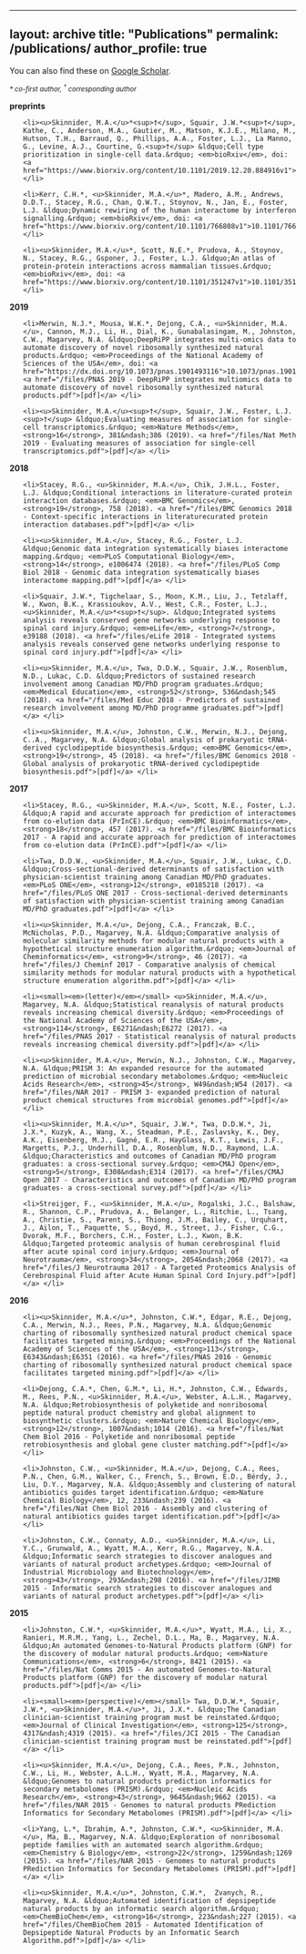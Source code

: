   ---
layout: archive
title: "Publications"
permalink: /publications/
author_profile: true
---

You can also find these on <a href="https://scholar.google.ca/citations?user=o00Z6d0AAAAJ&hl=en&oi=ao">Google Scholar</a>.

<small><em>* co-first author, <sup>†</sup> corresponding author</em></small>

**preprints**


<ol class="publications" reversed start="26">

    <li><u>Skinnider, M.A.</u>*<sup>†</sup>, Squair, J.W.*<sup>†</sup>, Kathe, C., Anderson, M.A., Gautier, M., Matson, K.J.E., Milano, M., Hutson, T.H., Barraud, Q., Phillips, A.A., Foster, L.J., La Manno, G., Levine, A.J., Courtine, G.<sup>†</sup> &ldquo;Cell type prioritization in single-cell data.&rdquo; <em>bioRxiv</em>, doi: <a href="https://www.biorxiv.org/content/10.1101/2019.12.20.884916v1">10.1101/2019.12.20.884916</a>. </li>

    <li>Kerr, C.H.*, <u>Skinnider, M.A.</u>*, Madero, A.M., Andrews, D.D.T., Stacey, R.G., Chan, Q.W.T., Stoynov, N., Jan, E., Foster, L.J. &ldquo;Dynamic rewiring of the human interactome by interferon signalling.&rdquo; <em>bioRxiv</em>, doi: <a href="https://www.biorxiv.org/content/10.1101/766808v1">10.1101/766808</a>. </li>

    <li><u>Skinnider, M.A.</u>*, Scott, N.E.*, Prudova, A., Stoynov, N., Stacey, R.G., Gsponer, J., Foster, L.J. &ldquo;An atlas of protein-protein interactions across mammalian tissues.&rdquo; <em>bioRxiv</em>, doi: <a href="https://www.biorxiv.org/content/10.1101/351247v1">10.1101/351247</a>. </li>

</ol>


**2019**

<ol class="publications" reversed start="23">

    <li>Merwin, N.J.*, Mousa, W.K.*, Dejong, C.A., <u>Skinnider, M.A.</u>, Cannon, M.J., Li, H., Dial, K., Gunabalasingam, M., Johnston, C.W., Magarvey, N.A. &ldquo;DeepRiPP integrates multi-omics data to automate discovery of novel ribosomally synthesized natural products.&rdquo; <em>Proceedings of the National Academy of Sciences of the USA</em>, doi: <a href="https://dx.doi.org/10.1073/pnas.1901493116">10.1073/pnas.1901493116</a>.  <a href="/files/PNAS 2019 - DeepRiPP integrates multiomics data to automate discovery of novel ribosomally synthesized natural products.pdf">[pdf]</a> </li>

    <li><u>Skinnider, M.A.</u><sup>†</sup>, Squair, J.W., Foster, L.J.<sup>†</sup> &ldquo;Evaluating measures of association for single-cell transcriptomics.&rdquo; <em>Nature Methods</em>, <strong>16</strong>, 381&ndash;386 (2019). <a href="/files/Nat Meth 2019 - Evaluating measures of association for single-cell transcriptomics.pdf">[pdf]</a> </li>

</ol>

**2018**

<ol class="publications" reversed start="21">

    <li>Stacey, R.G., <u>Skinnider, M.A.</u>, Chik, J.H.L., Foster, L.J. &ldquo;Conditional interactions in literature-curated protein interaction databases.&rdquo; <em>BMC Genomics</em>, <strong>19</strong>, 758 (2018). <a href="/files/BMC Genomics 2018 - Context-specific interactions in literaturecurated protein interaction databases.pdf">[pdf]</a> </li>

    <li><u>Skinnider, M.A.</u>, Stacey, R.G., Foster, L.J. &ldquo;Genomic data integration systematically biases interactome mapping.&rdquo; <em>PLoS Computational Biology</em>, <strong>14</strong>, e1006474 (2018). <a href="/files/PLoS Comp Biol 2018 - Genomic data integration systematically biases interactome mapping.pdf">[pdf]</a> </li>

    <li>Squair, J.W.*, Tigchelaar, S., Moon, K.M., Liu, J., Tetzlaff, W., Kwon, B.K., Krassioukov, A.V., West, C.R., Foster, L.J., <u>Skinnider, M.A.</u>*<sup>†</sup>. &ldquo;Integrated systems analysis reveals conserved gene networks underlying response to spinal cord injury.&rdquo; <em>eLife</em>, <strong>7</strong>, e39188 (2018). <a href="/files/eLife 2018 - Integrated systems analysis reveals conserved gene networks underlying response to spinal cord injury.pdf">[pdf]</a> </li>

    <li><u>Skinnider, M.A.</u>, Twa, D.D.W., Squair, J.W., Rosenblum, N.D., Lukac, C.D. &ldquo;Predictors of sustained research involvement among Canadian MD/PhD program graduates.&rdquo; <em>Medical Education</em>, <strong>52</strong>, 536&ndash;545 (2018). <a href="/files/Med Educ 2018 - Predictors of sustained research involvement among MD/PhD programme graduates.pdf">[pdf]</a> </li>

    <li><u>Skinnider, M.A.</u>, Johnston, C.W., Merwin, N.J., Dejong, C..A., Magarvey, N.A. &ldquo;Global analysis of prokaryotic tRNA-derived cyclodipeptide biosynthesis.&rdquo; <em>BMC Genomics</em>, <strong>19</strong>, 45 (2018). <a href="/files/BMC Genomics 2018 - Global analysis of prokaryotic tRNA-derived cyclodipeptide biosynthesis.pdf">[pdf]</a> </li>

</ol>

**2017**

<ol class="publications" reversed start="16">

    <li>Stacey, R.G., <u>Skinnider, M.A.</u>, Scott, N.E., Foster, L.J. &ldquo;A rapid and accurate approach for prediction of interactomes from co-elution data (PrInCE).&rdquo; <em>BMC Bioinformatics</em>, <strong>18</strong>, 457 (2017). <a href="/files/BMC Bioinformatics 2017 - A rapid and accurate approach for prediction of interactomes from co-elution data (PrInCE).pdf">[pdf]</a> </li>

    <li>Twa, D.D.W., <u>Skinnider, M.A.</u>, Squair, J.W., Lukac, C.D. &ldquo;Cross-sectional-derived determinants of satisfaction with physician-scientist training among Canadian MD/PhD graduates. <em>PLoS ONE</em>, <strong>12</strong>, e0185218 (2017). <a href="/files/PLoS ONE 2017 - Cross-sectional-derived determinants of satisfaction with physician-scientist training among Canadian MD/PhD graduates.pdf">[pdf]</a> </li>

    <li><u>Skinnider, M.A.</u>, Dejong, C.A., Franczak, B.C., McNicholas, P.D., Magarvey, N.A. &ldquo;Comparative analysis of molecular similarity methods for modular natural products with a hypothetical structure enumeration algorithm.&rdquo; <em>Journal of Cheminformatics</em>, <strong>9</strong>, 46 (2017). <a href="/files/J Cheminf 2017 - Comparative analysis of chemical similarity methods for modular natural products with a hypothetical structure enumeration algorithm.pdf">[pdf]</a> </li>

    <li><small><em>(letter)</em></small> <u>Skinnider, M.A.</u>, Magarvey, N.A. &ldquo;Statistical reanalysis of natural products reveals increasing chemical diversity.&rdquo; <em>Proceedings of the National Academy of Sciences of the USA</em>, <strong>114</strong>, E6271&ndash;E6272 (2017). <a href="/files/PNAS 2017 - Statistical reanalysis of natural products reveals increasing chemical diversity.pdf">[pdf]</a> </li>

    <li><u>Skinnider, M.A.</u>, Merwin, N.J., Johnston, C.W., Magarvey, N.A. &ldquo;PRISM 3: An expanded resource for the automated prediction of microbial secondary metabolomes.&rdquo; <em>Nucleic Acids Research</em>, <strong>45</strong>, W49&ndash;W54 (2017). <a href="/files/NAR 2017 - PRISM 3- expanded prediction of natural product chemical structures from microbial genomes.pdf">[pdf]</a> </li>

    <li><u>Skinnider, M.A.</u>*, Squair, J.W.*, Twa, D.D.W.*, Ji, J.X.*, Kuzyk, A., Wang, X., Steadman, P.E., Zaslavsky, K., Dey, A.K., Eisenberg, M.J., Gagné, E.R., HayGlass, K.T., Lewis, J.F., Margetts, P.J., Underhill, D.A., Rosenblum, N.D., Raymond, L.A. &ldquo;Characteristics and outcomes of Canadian MD/PhD program graduates: a cross-sectional survey.&rdquo; <em>CMAJ Open</em>, <strong>5</strong>, E308&ndash;E314 (2017). <a href="/files/CMAJ Open 2017 - Characteristics and outcomes of Canadian MD/PhD program graduates- a cross-sectional survey.pdf">[pdf]</a> </li>

    <li>Streijger, F., <u>Skinnider, M.A.</u>, Rogalski, J.C., Balshaw, R., Shannon, C.P., Prudova, A., Belanger, L., Ritchie, L., Tsang, A., Christie, S., Parent, S., Thiong, J.M., Bailey, C., Urquhart, J., Ailon, T., Paquette, S., Boyd, M., Street, J., Fisher, C.G., Dvorak, M.F., Borchers, C.H., Foster, L.J., Kwon, B.K. &ldquo;Targeted proteomic analysis of human cerebrospinal fluid after acute spinal cord injury.&rdquo; <em>Journal of Neurotrauma</em>, <strong>34</strong>, 2054&ndash;2068 (2017). <a href="/files/J Neurotrauma 2017 - A Targeted Proteomics Analysis of Cerebrospinal Fluid after Acute Human Spinal Cord Injury.pdf">[pdf]</a> </li>

</ol>

**2016**

<ol class="publications" reversed start="9">

    <li><u>Skinnider, M.A.</u>*, Johnston, C.W.*, Edgar, R.E., Dejong, C.A., Merwin, N.J., Rees, P.N., Magarvey, N.A. &ldquo;Genomic charting of ribosomally synthesized natural product chemical space facilitates targeted mining.&rdquo; <em>Proceedings of the National Academy of Sciences of the USA</em>, <strong>113</strong>, E6343&ndash;E6351 (2016). <a href="/files/PNAS 2016 - Genomic charting of ribosomally synthesized natural product chemical space facilitates targeted mining.pdf">[pdf]</a> </li>

    <li>Dejong, C.A.*, Chen, G.M.*, Li, H.*, Johnston, C.W., Edwards, M., Rees, P.N., <u>Skinnider, M.A.</u>, Webster, A.L.H., Magarvey, N.A. &ldquo;Retrobiosynthesis of polyketide and nonribosomal peptide natural product chemistry and global alignment to biosynthetic clusters.&rdquo; <em>Nature Chemical Biology</em>, <strong>12</strong>, 1007&ndash;1014 (2016). <a href="/files/Nat Chem Biol 2016 - Polyketide and nonribosomal peptide retrobiosynthesis and global gene cluster matching.pdf">[pdf]</a> </li>

    <li>Johnston, C.W., <u>Skinnider, M.A.</u>, Dejong, C.A., Rees, P.N., Chen, G.M., Walker, C., French, S., Brown, E.D., Bérdy, J., Liu, D.Y., Magarvey, N.A. &ldquo;Assembly and clustering of natural antibiotics guides target identification.&rdquo; <em>Nature Chemical Biology</em>, 12, 233&ndash;239 (2016). <a href="/files/Nat Chem Biol 2016 - Assembly and clustering of natural antibiotics guides target identification.pdf">[pdf]</a> </li>

    <li>Johnston, C.W., Connaty, A.D., <u>Skinnider, M.A.</u>, Li, Y.C., Grunwald, A., Wyatt, M.A., Kerr, R.G., Magarvey, N.A. &ldquo;Informatic search strategies to discover analogues and variants of natural product archetypes.&rdquo; <em>Journal of Industrial Microbiology and Biotechnology</em>, <strong>43</strong>, 293&ndash;298 (2016). <a href="/files/JIMB 2015 - Informatic search strategies to discover analogues and variants of natural product archetypes.pdf">[pdf]</a> </li>

</ol>

**2015**

<ol class="publications" reversed>

    <li>Johnston, C.W.*, <u>Skinnider, M.A.</u>*, Wyatt, M.A., Li, X., Ranieri, M.R.M., Yang, L., Zechel, D.L., Ma, B., Magarvey, N.A. &ldquo;An automated Genomes-to-Natural Products platform (GNP) for the discovery of modular natural products.&rdquo; <em>Nature Communications</em>, <strong>6</strong>, 8421 (2015). <a href="/files/Nat Comms 2015 - An automated Genomes-to-Natural Products platform (GNP) for the discovery of modular natural products.pdf">[pdf]</a> </li>

    <li><small><em>(perspective)</em></small> Twa, D.D.W.*, Squair, J.W.*, <u>Skinnider, M.A.</u>*, Ji, J.X.*. &ldquo;The Canadian clinician-scientist training program must be reinstated.&rdquo; <em>Journal of Clinical Investigation</em>, <strong>125</strong>, 4317&ndash;4319 (2015). <a href="/files/JCI 2015 - The Canadian clinician-scientist training program must be reinstated.pdf">[pdf]</a> </li>

    <li><u>Skinnider, M.A.</u>, Dejong, C.A., Rees, P.N., Johnston, C.W., Li, H., Webster, A.L.H., Wyatt, M.A., Magarvey, N.A. &ldquo;Genomes to natural products prediction informatics for secondary metabolomes (PRISM).&rdquo; <em>Nucleic Acids Research</em>, <strong>43</strong>, 9645&ndash;9662 (2015). <a href="/files/NAR 2015 - Genomes to natural products PRediction Informatics for Secondary Metabolomes (PRISM).pdf">[pdf]</a> </li>

    <li>Yang, L.*, Ibrahim, A.*, Johnston, C.W.*, <u>Skinnider, M.A.</u>, Ma, B., Magarvey, N.A. &ldquo;Exploration of nonribosomal peptide families with an automated search algorithm.&rdquo; <em>Chemistry & Biology</em>, <strong>22</strong>, 1259&ndash;1269 (2015). <a href="/files/NAR 2015 - Genomes to natural products PRediction Informatics for Secondary Metabolomes (PRISM).pdf">[pdf]</a> </li>

    <li><u>Skinnider, M.A.</u>*, Johnston, C.W.*,  Zvanych, R., Magarvey, N.A. &ldquo;Automated identification of depsipeptide natural products by an informatic search algorithm.&rdquo; <em>ChemBioChem</em>, <strong>16</strong>, 223&ndash;227 (2015). <a href="/files/ChemBioChem 2015 - Automated Identification of Depsipeptide Natural Products by an Informatic Search Algorithm.pdf">[pdf]</a> </li>

</ol>

